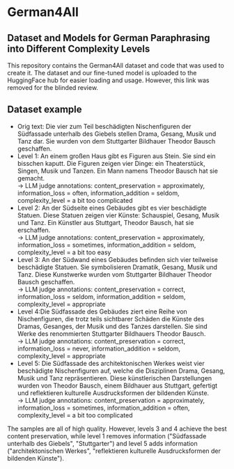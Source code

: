 # German4All
## Dataset and Models for German Paraphrasing into Different Complexity Levels

This repository contains the German4All dataset and code that was used to create it. The dataset and our fine-tuned model is uploaded to the HuggingFace hub for easier loading and usage. However, this link was removed for the blinded review.

## Dataset example
* Orig text: Die vier zum Teil beschädigten Nischenfiguren der Südfassade unterhalb des Giebels stellen Drama, Gesang, Musik und Tanz dar. Sie wurden von dem Stuttgarter Bildhauer Theodor Bausch geschaffen.
* Level 1: An einem großen Haus gibt es Figuren aus Stein. Sie sind ein bisschen kaputt. Die Figuren zeigen vier Dinge: ein Theaterstück, Singen, Musik und Tanzen. Ein Mann namens Theodor Bausch hat sie gemacht.  
-> LLM judge annotations: content_preservation = approximately, information_loss = often, information_addition = seldom,  complexity_level = a bit too complicated
* Level 2: An der Südseite eines Gebäudes gibt es vier beschädigte Statuen. Diese Statuen zeigen vier Künste: Schauspiel, Gesang, Musik und Tanz. Ein Künstler aus Stuttgart, Theodor Bausch, hat sie erschaffen.  
-> LLM judge annotations: content_preservation = approximately, information_loss = sometimes, information_addition = seldom,  complexity_level = a bit too easy
* Level 3: An der Südwand eines Gebäudes befinden sich vier teilweise beschädigte Statuen. Sie symbolisieren Dramatik, Gesang, Musik und Tanz. Diese Kunstwerke wurden vom Stuttgarter Bildhauer Theodor Bausch geschaffen.  
-> LLM judge annotations: content_preservation = correct, information_loss = seldom, information_addition = seldom,  complexity_level = appropriate
* Level 4:Die Südfassade des Gebäudes ziert eine Reihe von Nischenfiguren, die trotz teils sichtbarer Schäden die Künste des Dramas, Gesanges, der Musik und des Tanzes darstellen. Sie sind Werke des renommierten Stuttgarter Bildhauers Theodor Bausch.  
-> LLM judge annotations: content_preservation = correct, information_loss = never, information_addition = seldom,  complexity_level = appropriate
* Level 5: Die Südfassade des architektonischen Werkes weist vier beschädigte Nischenfiguren auf, welche die Disziplinen Drama, Gesang, Musik und Tanz repräsentieren. Diese künstlerischen Darstellungen wurden von Theodor Bausch, einem Bildhauer aus Stuttgart, gefertigt und reflektieren kulturelle Ausdrucksformen der bildenden Künste.  
-> LLM judge annotations: content_preservation = approximately, information_loss = sometimes, information_addition = often,  complexity_level = a bit too complicated

The samples are all of high quality. However, levels 3 and 4 achieve the best content preservation, while level 1 removes information ("Südfassade unterhalb des Giebels", "Stuttgarter") and level 5 adds information ("architektonischen Werkes", "reflektieren kulturelle Ausdrucksformen der bildenden Künste").
